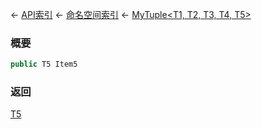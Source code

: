 ← [API索引](Api-Index) ← [命名空间索引](Namespace-Index) ← [MyTuple&lt;T1, T2, T3, T4, T5&gt;](VRage.MyTuple`5)

### 概要

```csharp
public T5 Item5
```

### 返回

[T5]()

